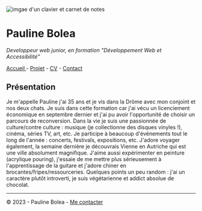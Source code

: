 ![imgae d'un clavier et carnet de notes](https://cdn.discordapp.com/attachments/1208043598558400513/1215577342060003338/image.png?ex=65fd419e&is=65eacc9e&hm=49eb395d3af443bd8ce47c404f203635e72e023da201ef21c55a3df8a0b04373&)

# Pauline Bolea
*Developpeur web junior, en formation "Développement Web et Accessibilité"*

[Accueil ](\README.md)- [Projet](\projets.md) - [CV](\CV.md) - [Contact](\Contact.md)

## Présentation
Je m'appelle Pauline j'ai 35 ans et je vis dans la Drôme avec mon conjoint et nos deux chats.
Je suis dans cette formation car j'ai vécu un licenciement économique en septembre dernier et j'ai pu avoir l'opportunité de choisir un parcours de reconversion.
Dans la vie je suis une passionnée de culture/contre culture : musique (je collectionne des disques vinyles !), cinéma, séries TV, art, etc.
Je participe à beaucoup d'événements tout le long de l'année : concerts, festivals, expositions, etc.
J'adore voyager également, la semaine dernière je découvrais Vienne en Autriche qui est une ville absolument magnifique.
J'aime aussi expérimenter en peinture (acrylique pouring), j'essaie de me mettre plus sérieusement à l'apprentissage de la guitare et j'adore chiner en brocantes/fripes/ressourceries.
Quelques points un peu random : j'ai un caractère plutôt introverti, je suis végétarienne et addict absolue de chocolat.

---
© 2023 - Pauline Bolea - [Me contacter](\Contact.md)
